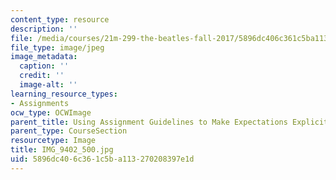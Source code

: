 ```yaml
---
content_type: resource
description: ''
file: /media/courses/21m-299-the-beatles-fall-2017/5896dc406c361c5ba113270208397e1d_IMG_9402_500.jpg
file_type: image/jpeg
image_metadata:
  caption: ''
  credit: ''
  image-alt: ''
learning_resource_types:
- Assignments
ocw_type: OCWImage
parent_title: Using Assignment Guidelines to Make Expectations Explicit
parent_type: CourseSection
resourcetype: Image
title: IMG_9402_500.jpg
uid: 5896dc40-6c36-1c5b-a113-270208397e1d
---
```

